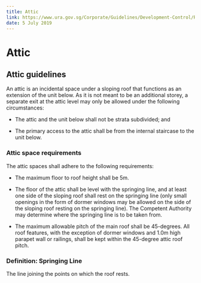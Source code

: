 ```yaml
---
title: Attic
link: https://www.ura.gov.sg/Corporate/Guidelines/Development-Control/Residential/Flats-Condominiums/Attic
date: 5 July 2019
---
```


# Attic



## Attic guidelines

An attic is an incidental space under a sloping roof that functions as an extension of the unit below. As it is not meant to be an additional storey, a separate exit at the attic level may only be allowed under the following circumstances:



- The attic and the unit below shall not be strata subdivided; and

- The primary access to the attic shall be from the internal staircase to the unit below.



### Attic space requirements

The attic spaces shall adhere to the following requirements:



- The maximum floor to roof height shall be 5m.

- The floor of the attic shall be level with the springing line, and at least one side of the sloping roof shall rest on the springing line (only small openings in the form of dormer windows may be allowed on the side of the sloping roof resting on the springing line). The Competent Authority may determine where the springing line is to be taken from.

- The maximum allowable pitch of the main roof shall be 45-degrees. All roof features, with the exception of dormer windows and 1.0m high parapet wall or railings, shall be kept within the 45-degree attic roof pitch.



### Definition: Springing Line

The line joining the points on which the roof rests.




